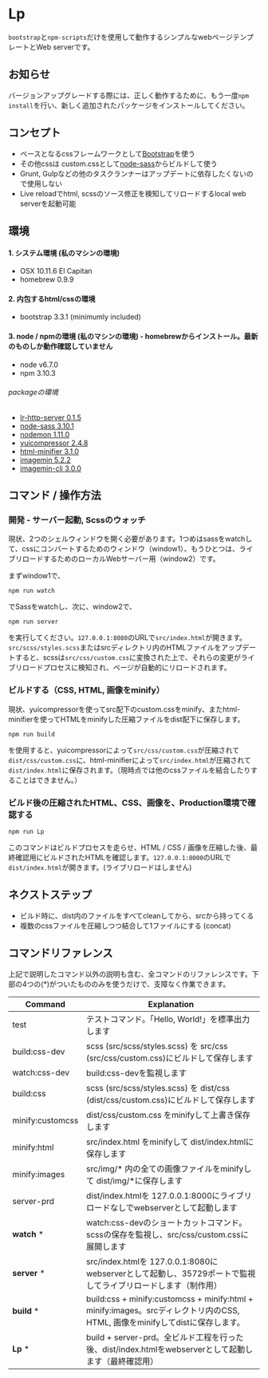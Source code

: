# Lp
`bootstrap`と`npm-scripts`だけを使用して動作するシンプルなwebページテンプレートとWeb serverです。


## お知らせ
バージョンアップグレードする際には、正しく動作するために、もう一度`npm install`を行い、新しく追加されたパッケージをインストールしてください。


## コンセプト
- ベースとなるcssフレームワークとして[Bootstrap](http://getbootstrap.com)を使う
- その他cssは custom.cssとして[node-sass](https://www.npmjs.com/package/node-sass)からビルドして使う
- Grunt, Gulpなどの他のタスクランナーはアップデートに依存したくないので使用しない
- Live reloadでhtml, scssのソース修正を検知してリロードするlocal web serverを起動可能


## 環境
#### 1. システム環境 (私のマシンの環境)
- OSX 10.11.6 El Capitan
- homebrew 0.9.9

#### 2. 内包するhtml/cssの環境
- bootstrap 3.3.1 (minimumly included)

#### 3. node / npmの環境 (私のマシンの環境) - homebrewからインストール。最新のものしか動作確認していません
- node v6.7.0
- npm 3.10.3

###### packageの環境
- [lr-http-server 0.1.5](https://www.npmjs.com/package/lr-http-server)
- [node-sass 3.10.1](https://www.npmjs.com/package/node-sass)
- [nodemon 1.11.0](https://www.npmjs.com/package/nodemon)
- [yuicompressor 2.4.8](https://www.npmjs.com/package/yuicompressor)
- [html-minifier 3.1.0](https://www.npmjs.com/package/html-minifier)
- [imagemin 5.2.2](https://www.npmjs.com/package/imagemin)
- [imagemin-cli 3.0.0](https://www.npmjs.com/package/imagemin-cli)

## コマンド / 操作方法

### 開発 - サーバー起動, Scssのウォッチ
現状、2つのシェルウィンドウを開く必要があります。1つめはsassをwatchして、cssにコンバートするためのウィンドウ（window1）、もうひとつは、ライブリロードするためのローカルWebサーバー用（window2）です。

まずwindow1で、
```
npm run watch
```

でSassをwatchし、次に、window2で、
```
npm run server
```
を実行してください。`127.0.0.1:8080`のURLで`src/index.html`が開きます。`src/scss/styles.scss`またはsrcディレクトリ内のHTMLファイルをアップデートすると、scssは`src/css/custom.css`に変換された上で、それらの変更がライブリロードプロセスに検知され、ページが自動的にリロードされます。

### ビルドする（CSS, HTML, 画像をminify）
現状、yuicompressorを使ってsrc配下のcustom.cssをminify、またhtml-minifierを使ってHTMLをminifyした圧縮ファイルをdist配下に保存します。
```
npm run build
```
を使用すると、yuicompressorによって`src/css/custom.css`が圧縮されて`dist/css/custom.css`に、html-minifierによって`src/index.html`が圧縮されて`dist/index.html`に保存されます。（現時点では他のcssファイルを結合したりすることはできません。）

### ビルド後の圧縮されたHTML、CSS、画像を、Production環境で確認する
```
npm run Lp
```
このコマンドはビルドプロセスを走らせ、HTML / CSS / 画像を圧縮した後、最終確認用にビルドされたHTMLを確認します。`127.0.0.1:8000`のURLで`dist/index.html`が開きます。(ライブリロードはしません)


## ネクストステップ
- ビルド時に、dist内のファイルをすべてcleanしてから、srcから持ってくる
- 複数のcssファイルを圧縮しつつ結合して1ファイルにする (concat)


## コマンドリファレンス
上記で説明したコマンド以外の説明も含む、全コマンドのリファレンスです。下部の4つの(*)がついたもののみを使うだけで、支障なく作業できます。

| Command  | Explanation  |
|---|---|
| test | テストコマンド。「Hello, World!」を標準出力します |
| build:css-dev | scss (src/scss/styles.scss) を src/css (src/css/custom.css)にビルドして保存します |
| watch:css-dev | build:css-devを監視します |
| build:css | scss (src/scss/styles.scss) を dist/css (dist/css/custom.css)にビルドして保存します |
| minify:customcss | dist/css/custom.css をminifyして上書き保存します |
| minify:html| src/index.html をminifyして dist/index.htmlに保存します |
| minify:images | src/img/* 内の全ての画像ファイルをminifyして dist/img/*に保存します |
| server-prd | dist/index.htmlを 127.0.0.1:8000にライブリロードなしでwebserverとして起動します |
| __watch__ * | watch:css-devのショートカットコマンド。scssの保存を監視し、src/css/custom.cssに展開します |
| __server__ * | src/index.htmlを 127.0.0.1:8080にwebserverとして起動し、35729ポートで監視してライブリロードします（制作用） |
| __build__ * | build:css + minify:customcss + minify:html + minify:images。srcディレクトリ内のCSS, HTML, 画像をminifyしてdistに保存します。 |
| __Lp__ * | build + server-prd。全ビルド工程を行った後、dist/index.htmlをwebserverとして起動します（最終確認用） |
